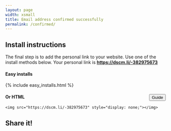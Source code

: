 ```yaml
---
layout: page
width: xsmall
title: Email address confirmed successfully
permalink: /confirmed/
---
```

<script>
  gtag('event', 'conversion', {
      'send_to': 'AW-957992313/VTiGCJTGo9UYEPma58gD',
      'transaction_id': ''
  });
</script>

## Install instructions

The final step is to add the personal link to your website. 
Use one of the install methods below. Your personal link is <b>https://dscm.li/-382975673</b>

#### Easy installs
{% include easy_installs.html %}

#### Or HTML <a href="/manual-installation" style="border-bottom:0px; float:right; vertical-align: top; font-weight:normal;" target="_blank"><button class="uk-button uk-button-primary uk-button-small">Guide</button></a>
```
<img src="https://dscm.li/-382975673" style="display: none;"></img>
```

## Share it!
<a href="https://twitter.com/share?text=I%20just%20signed%20up%20to%20didsomeoneclone.me%20to%20get%20notified%20once%20my%20website%20is%20cloned%20#phishing%20#dscm&url=%20" class="twitter-share-button" data-size=large data-show-count="false"></a><script async src="https://platform.twitter.com/widgets.js" charset="utf-8"></script>

<script>
const queryString = window.location.search;
const urlParams = new URLSearchParams(queryString);
id = urlParams.get('id');

if (id && /^-?[0-9]+$/.test(id)) {
	document.body.innerHTML = document.body.innerHTML.replace(/-382975673/g, id);
}
</script>
